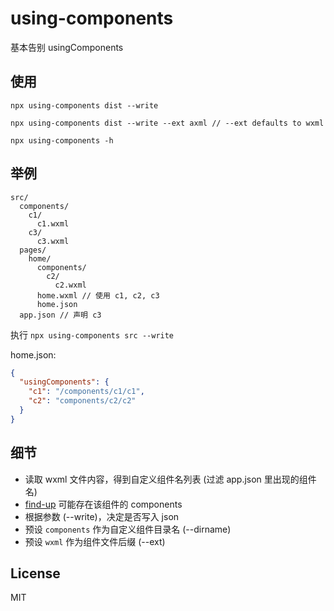 # using-components

基本告别 usingComponents

## 使用

```
npx using-components dist --write

npx using-components dist --write --ext axml // --ext defaults to wxml

npx using-components -h
```


## 举例

```
src/
  components/
    c1/
      c1.wxml
    c3/
      c3.wxml
  pages/
    home/
      components/
        c2/
          c2.wxml
      home.wxml // 使用 c1, c2, c3
      home.json
  app.json // 声明 c3
```

执行 `npx using-components src --write`

home.json:

```json
{
  "usingComponents": {
    "c1": "/components/c1/c1",
    "c2": "components/c2/c2"
  }
}
```

## 细节

* 读取 wxml 文件内容，得到自定义组件名列表 (过滤 app.json 里出现的组件名)
* [find-up](https://www.npmjs.com/package/find-up) 可能存在该组件的 components
* 根据参数 (--write)，决定是否写入 json
* 预设 `components` 作为自定义组件目录名 (--dirname)
* 预设 `wxml` 作为组件文件后缀 (--ext)

## License

MIT
